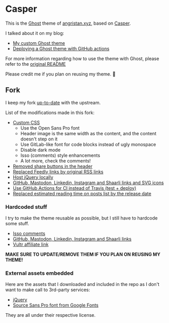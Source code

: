 # Casper

This is the [Ghost](https://github.com/tryghost/ghost/) theme of [angristan.xyz](https://angristan.xyz), based on [Casper](https://github.com/TryGhost/Casper).

I talked about it on my blog:
- [My custom Ghost theme](https://angristan.xyz/2018/02/my-custom-ghost-theme/)
- [Deploying a Ghost theme with GitHub actions](https://angristan.xyz/2020/05/deploy-ghost-theme-github-actions/)

For more information regarding how to use the theme with Ghost, please refer to the [original README](https://github.com/TryGhost/Casper)

Please credit me if you plan on reusing my theme. 🙂

## Fork

I keep my fork [up-to-date](https://github.com/angristan/Casper-XYZ/blob/master/UPDATE.md) with the upstream.

List of the modifications made in this fork:

* [Custom CSS](https://github.com/angristan/Casper-XYZ/blob/master/assets/css/custom.css)
  * Use the Open Sans Pro font
  * Header image is the same width as the content, and the content doesn't step on it
  * Use GitLab-like font for code blocks instead of ugly monospace
  * Disable dark mode
  * Isso (comments) style enhancements
  * A lot more, check the comments!
* [Removed share buttons in the header](https://github.com/angristan/Casper-XYZ/commit/b4530b973a71bcdfce82c02572525171a5fa9159)
* [Replaced Feedly links by original RSS links](https://github.com/angristan/Casper-XYZ/commit/c618bc702969c217b6f48277244b6bf04b4e46bd)
* [Host jQuery locally](https://github.com/angristan/Casper-XYZ/commit/d9105f2667ed7ae8de32a3cd36d1bea8a910f77d)
* [GitHub, Mastodon, Linkedin, Instagram and Shaarli links and SVG icons](https://github.com/angristan/Casper-XYZ/blob/master/partials/site-nav.hbs#L16)
* [Use GitHub Actions for CI instead of Travis (test + deploy)](https://github.com/angristan/Casper-XYZ/tree/master/.github/workflows)
* [Replaced estimated reading time on posts list by the release date](https://github.com/angristan/Casper-XYZ/pull/4)

### Hardcoded stuff

I try to make the theme reusable as possible, but I still have to hardcode some stuff.

* [Isso comments](https://github.com/angristan/Casper-XYZ/blob/master/post.hbs)
* [GitHub, Mastodon, Linkedin, Instagram and Shaarli links](https://github.com/angristan/Casper-XYZ/blob/master/partials/site-nav.hbs)
* [Vultr affiliate link](https://github.com/angristan/Casper-XYZ/blob/master/default.hbs)

**MAKE SURE TO UPDATE/REMOVE THEM IF YOU PLAN ON REUSING MY THEME!**

### External assets embedded

Here are the assets that I downloaded and included in the repo as I don't want to make call to 3rd-party services:

* [jQuery](https://github.com/jquery/jquery)
* [Source Sans Pro font from Google Fonts](https://fonts.google.com/specimen/Source+Sans+Pro)

They are all under their respective license.
